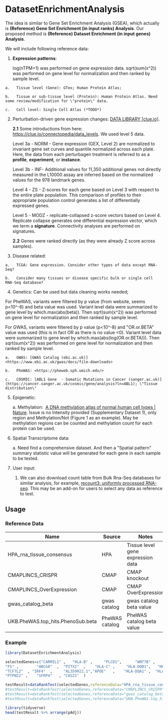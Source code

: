 # DatasetEnrichmentAnalysis

The idea is similar to Gene Set Enrichment Analysis (GSEA), which actually is **(Reference) Gene Set Enrichment (in input ranks) Analysis**. Our proposed method is **(Reference) Dataset Enrichment (in input genes) Analysis**.

We will include following reference data:

1.  **Expression patterns**:

    log(nTPM+1) was performed on gene expression data. sqrt(sum(x\^2)) was performed on gene level for normalization and then ranked by sample level.

```         
a.   Tissue level (Gene): GTex; Human Protein Atlas;

b.   Tissue or sub-tissue level (Protein): Human Protein Atlas. Need some review/modification for \"protein\" data.

c.   Cell level: Single Cell Atlas (*TODO*)
```

2.  Perturbation-driven gene expression changes: [DATA LIBRARY [clue.io]](https://clue.io/data/CMap2020#LINCS2020).

    **2.1** Some introductions from here: <https://clue.io/connectopedia/data_levels>. We used level 5 data.

    Level 3a - NORM - Gene expression (GEX, Level 2) are normalized to invariant gene set curves and quantile normalized across each plate. Here, the data from each perturbagen treatment is referred to as a **profile**, **experiment**, or **instance**.

    Level 3b - INF- Additional values for 11,350 additional genes not directly measured in the L10000 assay are inferred based on the normalized values for the 978 landmark genes.

    Level 4 - ZS - Z-scores for each gene based on Level 3 with respect to the entire plate population. This comparison of profiles to their appropriate population control generates a list of differentially expressed genes.

    Level 5 - MODZ - replicate-collapsed z-score vectors based on Level 4. Replicate collapse generates one differential expression vector, which we term a **signature**. Connectivity analyses are performed on signatures.

    **2.2** Genes were ranked directly (as they were already Z score across samples).

3.  Disease related:

```         
a.   TCGA: Gene expression. Consider other types of data except RNA-Seq?

b.   Consider many tissues or disease specific bulk or single cell RNA-Seq database?
```

4.  Genetics: Can be used but data cleaning works needed;

For PheWAS, variants were filtered by p value (from website, seems p\<10\^-6) and beta value was used. Variant level data were summarized to gene level by which.max(abs(beta)). Then sqrt(sum(x\^2)) was performed on gene level for normalization and then ranked by sample level.

For GWAS, variants were filtered by p value (p\<10\^-8) and "OR.or.BETA" value was used (this is in fact OR as there is no value \<0). Variant level data were summarized to gene level by which.max(abs(log(OR.or.BETA))). Then sqrt(sum(x\^2)) was performed on gene level for normalization and then ranked by sample level.

```         
a.   GWAS: [GWAS Catalog (ebi.ac.uk)]<https://www.ebi.ac.uk/gwas/docs/file-downloads>

b.   PheWAS: <https://pheweb.sph.umich.edu/>

c.   COSMIC: [ABL1 Gene  - Somatic Mutations in Cancer (sanger.ac.uk)](https://cancer.sanger.ac.uk/cosmic/gene/analysis?ln=ABL1); \"Tissue distribution\"
```

5.  Epigenetic:

    a.  Methylation:  [A DNA methylation atlas of normal human cell types \| Nature](https://www.nature.com/articles/s41586-022-05580-6). Issue is no Intensity provided (Supplementary Dataset 1), only region and Methylation/Not (Figure 1 as an example). May be methylation regions can be counted and methylation count for each protein can be used.

6.  Spatial Transcriptome data:

    a\. Need find a comprehensive dataset. And then a "Spatial pattern" summary statistic value will be generated for each gene in each sample to be tested.

7.  User input:

    1.  We can also download count table from Bulk Rna-Seq databases for similar analysis, for example, [recount3: uniformly processed RNA-seq](https://rna.recount.bio/). This may be an add-on for users to select any data as reference to test.

## Usage

### Reference Data

| Name                              | Source         | Notes                             |
|-----------------------------|------------------|-------------------------|
| HPA_rna_tissue_consensus          | HPA            | Tissue level gene expression data |
| CMAPLINCS_CRISPR                  | CMAP           | CMAP knockout                     |
| CMAPLINCS_OverExpression          | CMAP           | CMAP OverExpression               |
| gwas_catalog_beta                 | gwas catalog   | gwas catalog beta value           |
| UKB.PheWAS.top_hits.PhenoSub.beta | PheWAS catalog | PheWAS catalog beta value         |

### Example

``` r
library(DatasetEnrichmentAnalysis)

selectedGenes=c("CARMIL1" ,   "HLA-B" ,     "PLCD1",      "WNT7B" ,     "HFE" ,     
"F5" ,        "ABCG8"  ,  "PITX2"  ,    "HLA-C" ,     "HLA-DQB1",   "HLA-DRB1",  
"TCF7L2"  , "IRF4"  ,     "AL359922.1","APOE"   ,    "HLA-DQA1" ,  "HLA-DRB5" ,  
"PTPN22" ,    "SFRP4"   , "CASZ1"  )

testResult=dataRankTest(selectedGenes,referenceData="HPA_rna_tissue_consensus",nRep=1000)
#testResult=dataRankTest(selectedGenes,referenceData="CMAPLINCS_CRISPR",nRep=1000)
#testResult=dataRankTest(selectedGenes,referenceData="gwas_catalog_beta",nRep=1000)
#testResult=dataRankTest(selectedGenes,referenceData="UKB.PheWAS.top_hits.PhenoSub.beta",nRep=1000)

library(tidyverse)
head(testResult %>% arrange(pAdj))
```
